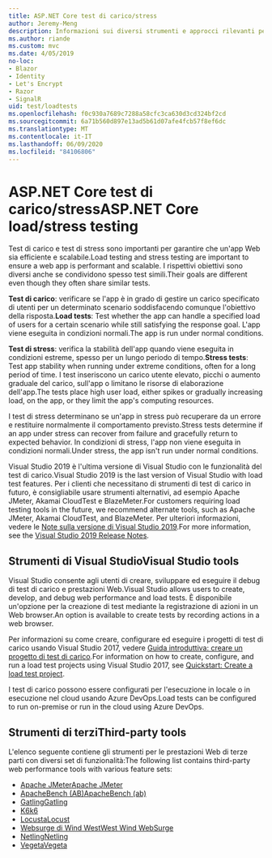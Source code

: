 ```yaml
---
title: ASP.NET Core test di carico/stress
author: Jeremy-Meng
description: Informazioni sui diversi strumenti e approcci rilevanti per test di carico e test di stress ASP.NET Core app.
ms.author: riande
ms.custom: mvc
ms.date: 4/05/2019
no-loc:
- Blazor
- Identity
- Let's Encrypt
- Razor
- SignalR
uid: test/loadtests
ms.openlocfilehash: f0c930a7689c7288a58cfc3ca630d3cd324bf2cd
ms.sourcegitcommit: 6a71b560d897e13ad5b61d07afe4fcb57f8ef6dc
ms.translationtype: MT
ms.contentlocale: it-IT
ms.lasthandoff: 06/09/2020
ms.locfileid: "84106806"
---
```

# <a name="aspnet-core-loadstress-testing"></a><span data-ttu-id="66181-103">ASP.NET Core test di carico/stress</span><span class="sxs-lookup"><span data-stu-id="66181-103">ASP.NET Core load/stress testing</span></span>

<span data-ttu-id="66181-104">Test di carico e test di stress sono importanti per garantire che un'app Web sia efficiente e scalabile.</span><span class="sxs-lookup"><span data-stu-id="66181-104">Load testing and stress testing are important to ensure a web app is performant and scalable.</span></span> <span data-ttu-id="66181-105">I rispettivi obiettivi sono diversi anche se condividono spesso test simili.</span><span class="sxs-lookup"><span data-stu-id="66181-105">Their goals are different even though they often share similar tests.</span></span>

<span data-ttu-id="66181-106">**Test di carico**: verificare se l'app è in grado di gestire un carico specificato di utenti per un determinato scenario soddisfacendo comunque l'obiettivo della risposta.</span><span class="sxs-lookup"><span data-stu-id="66181-106">**Load tests**: Test whether the app can handle a specified load of users for a certain scenario while still satisfying the response goal.</span></span> <span data-ttu-id="66181-107">L'app viene eseguita in condizioni normali.</span><span class="sxs-lookup"><span data-stu-id="66181-107">The app is run under normal conditions.</span></span>

<span data-ttu-id="66181-108">**Test di stress**: verifica la stabilità dell'app quando viene eseguita in condizioni estreme, spesso per un lungo periodo di tempo.</span><span class="sxs-lookup"><span data-stu-id="66181-108">**Stress tests**: Test app stability when running under extreme conditions, often for a long period of time.</span></span> <span data-ttu-id="66181-109">I test inseriscono un carico utente elevato, picchi o aumento graduale del carico, sull'app o limitano le risorse di elaborazione dell'app.</span><span class="sxs-lookup"><span data-stu-id="66181-109">The tests place high user load, either spikes or gradually increasing load, on the app, or they limit the app's computing resources.</span></span>

<span data-ttu-id="66181-110">I test di stress determinano se un'app in stress può recuperare da un errore e restituire normalmente il comportamento previsto.</span><span class="sxs-lookup"><span data-stu-id="66181-110">Stress tests determine if an app under stress can recover from failure and gracefully return to expected behavior.</span></span> <span data-ttu-id="66181-111">In condizioni di stress, l'app non viene eseguita in condizioni normali.</span><span class="sxs-lookup"><span data-stu-id="66181-111">Under stress, the app isn't run under normal conditions.</span></span>

<span data-ttu-id="66181-112">Visual Studio 2019 è l'ultima versione di Visual Studio con le funzionalità del test di carico.</span><span class="sxs-lookup"><span data-stu-id="66181-112">Visual Studio 2019 is the last version of Visual Studio with load test features.</span></span> <span data-ttu-id="66181-113">Per i clienti che necessitano di strumenti di test di carico in futuro, è consigliabile usare strumenti alternativi, ad esempio Apache JMeter, Akamai CloudTest e BlazeMeter.</span><span class="sxs-lookup"><span data-stu-id="66181-113">For customers requiring load testing tools in the future, we recommend alternate tools, such as Apache JMeter, Akamai CloudTest, and BlazeMeter.</span></span> <span data-ttu-id="66181-114">Per ulteriori informazioni, vedere le [Note sulla versione di Visual Studio 2019](/visualstudio/releases/2019/release-notes-v16.0#test-tools).</span><span class="sxs-lookup"><span data-stu-id="66181-114">For more information, see the [Visual Studio 2019 Release Notes](/visualstudio/releases/2019/release-notes-v16.0#test-tools).</span></span>

## <a name="visual-studio-tools"></a><span data-ttu-id="66181-115">Strumenti di Visual Studio</span><span class="sxs-lookup"><span data-stu-id="66181-115">Visual Studio tools</span></span>

<span data-ttu-id="66181-116">Visual Studio consente agli utenti di creare, sviluppare ed eseguire il debug di test di carico e prestazioni Web.</span><span class="sxs-lookup"><span data-stu-id="66181-116">Visual Studio allows users to create, develop, and debug web performance and load tests.</span></span> <span data-ttu-id="66181-117">È disponibile un'opzione per la creazione di test mediante la registrazione di azioni in un Web browser.</span><span class="sxs-lookup"><span data-stu-id="66181-117">An option is available to create tests by recording actions in a web browser.</span></span>

<span data-ttu-id="66181-118">Per informazioni su come creare, configurare ed eseguire i progetti di test di carico usando Visual Studio 2017, vedere [Guida introduttiva: creare un progetto di test di carico](/visualstudio/test/quickstart-create-a-load-test-project?view=vs-2017).</span><span class="sxs-lookup"><span data-stu-id="66181-118">For information on how to create, configure, and run a load test projects using Visual Studio 2017, see [Quickstart: Create a load test project](/visualstudio/test/quickstart-create-a-load-test-project?view=vs-2017).</span></span>

<span data-ttu-id="66181-119">I test di carico possono essere configurati per l'esecuzione in locale o in esecuzione nel cloud usando Azure DevOps.</span><span class="sxs-lookup"><span data-stu-id="66181-119">Load tests can be configured to run on-premise or run in the cloud using Azure DevOps.</span></span>

## <a name="third-party-tools"></a><span data-ttu-id="66181-120">Strumenti di terzi</span><span class="sxs-lookup"><span data-stu-id="66181-120">Third-party tools</span></span>

<span data-ttu-id="66181-121">L'elenco seguente contiene gli strumenti per le prestazioni Web di terze parti con diversi set di funzionalità:</span><span class="sxs-lookup"><span data-stu-id="66181-121">The following list contains third-party web performance tools with various feature sets:</span></span>

* [<span data-ttu-id="66181-122">Apache JMeter</span><span class="sxs-lookup"><span data-stu-id="66181-122">Apache JMeter</span></span>](https://jmeter.apache.org/)
* [<span data-ttu-id="66181-123">ApacheBench (AB)</span><span class="sxs-lookup"><span data-stu-id="66181-123">ApacheBench (ab)</span></span>](https://httpd.apache.org/docs/2.4/programs/ab.html)
* [<span data-ttu-id="66181-124">Gatling</span><span class="sxs-lookup"><span data-stu-id="66181-124">Gatling</span></span>](https://gatling.io/)
* [<span data-ttu-id="66181-125">K6</span><span class="sxs-lookup"><span data-stu-id="66181-125">k6</span></span>](https://k6.io)
* [<span data-ttu-id="66181-126">Locusta</span><span class="sxs-lookup"><span data-stu-id="66181-126">Locust</span></span>](https://locust.io/)
* [<span data-ttu-id="66181-127">Websurge di Wind West</span><span class="sxs-lookup"><span data-stu-id="66181-127">West Wind WebSurge</span></span>](https://websurge.west-wind.com/)
* [<span data-ttu-id="66181-128">Netling</span><span class="sxs-lookup"><span data-stu-id="66181-128">Netling</span></span>](https://github.com/hallatore/Netling)
* [<span data-ttu-id="66181-129">Vegeta</span><span class="sxs-lookup"><span data-stu-id="66181-129">Vegeta</span></span>](https://github.com/tsenart/vegeta)

